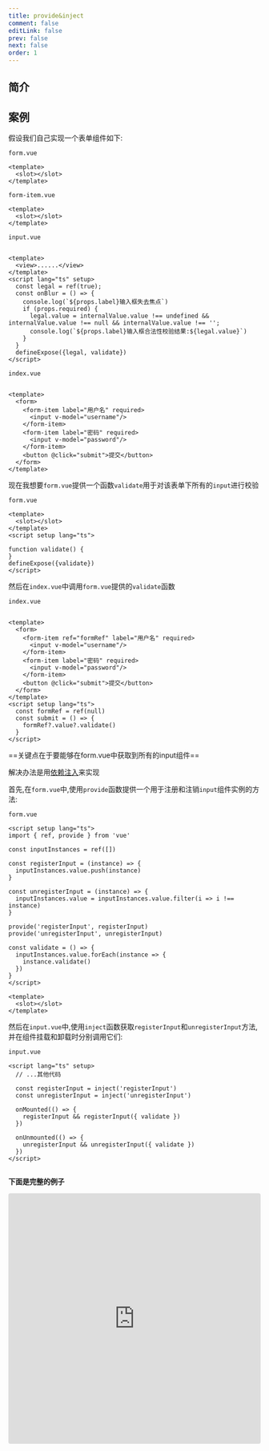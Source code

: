 ```yaml
---
title: provide&inject
comment: false
editLink: false
prev: false
next: false
order: 1
---
```


## 简介

## 案例

假设我们自己实现一个表单组件如下:

``form.vue``

```vue
<template>
  <slot></slot>
</template>
```

``form-item.vue``

```vue
<template>
  <slot></slot>
</template>
```

``input.vue``

```vue

<template>
  <view>......</view>
</template>
<script lang="ts" setup>
  const legal = ref(true);
  const onBlur = () => {
    console.log(`${props.label}输入框失去焦点`)
    if (props.required) {
      legal.value = internalValue.value !== undefined && internalValue.value !== null && internalValue.value !== '';
      console.log(`${props.label}输入框合法性校验结果:${legal.value}`)
    }
  }
  defineExpose({legal, validate})
</script>
```

``index.vue``

```vue

<template>
  <form>
    <form-item label="用户名" required>
      <input v-model="username"/>
    </form-item>
    <form-item label="密码" required>
      <input v-model="password"/>
    </form-item>
    <button @click="submit">提交</button>
  </form>
</template>
```


现在我想要``form.vue``提供一个函数``validate``用于对该表单下所有的``input``进行校验

``form.vue``

```vue
<template>
  <slot></slot>
</template>
<script setup lang="ts">

function validate() {
}
defineExpose({validate})
</script>
```

然后在``index.vue``中调用``form.vue``提供的``validate``函数

``index.vue``

```vue

<template>
  <form>
    <form-item ref="formRef" label="用户名" required>
      <input v-model="username"/>
    </form-item>
    <form-item label="密码" required>
      <input v-model="password"/>
    </form-item>
    <button @click="submit">提交</button>
  </form>
</template>
<script setup lang="ts">
  const formRef = ref(null)
  const submit = () => {
    formRef?.value?.validate()
  }
</script>
```

==关键点在于要能够在form.vue中获取到所有的input组件==

解决办法是用[依赖注入](https://cn.vuejs.org/guide/components/provide-inject.html#provide-inject)来实现


首先,在``form.vue``中,使用``provide``函数提供一个用于注册和注销``input``组件实例的方法:

``form.vue``

```vue
<script setup lang="ts">
import { ref, provide } from 'vue'

const inputInstances = ref([])

const registerInput = (instance) => {
  inputInstances.value.push(instance)
}

const unregisterInput = (instance) => {
  inputInstances.value = inputInstances.value.filter(i => i !== instance)
}

provide('registerInput', registerInput)
provide('unregisterInput', unregisterInput)

const validate = () => {
  inputInstances.value.forEach(instance => {
    instance.validate()
  })
}
</script>

<template>
  <slot></slot>
</template>
```

然后在``input.vue``中,使用``inject``函数获取``registerInput``和``unregisterInput``方法,并在组件挂载和卸载时分别调用它们:

``input.vue``

```vue
<script lang="ts" setup>
  // ...其他代码

  const registerInput = inject('registerInput')
  const unregisterInput = inject('unregisterInput')

  onMounted(() => {
    registerInput && registerInput({ validate })
  })

  onUnmounted(() => {
    unregisterInput && unregisterInput({ validate })
  })
</script>
 
```

**下面是完整的例子**

<iframe src="https://stackblitz.com/edit/node-nhldjy?embed=1&file=src%2FApp.vue&hideNavigation=1&theme=dark"
style="width:100%; height:500px; border:0; border-radius: 4px; overflow:hidden;"
></iframe>

